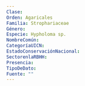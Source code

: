 ```yaml
---
Clase: 
Orden: Agaricales
Familia: Strophariaceae
Género: 
Especie: Hypholoma sp.
NombreComún: 
CategoríaUICN: 
EstadoConservaciónNacional: 
SectorenlaRBHH: 
Presencia: 
TipoDeDato: 
Fuente: ""
---
```

